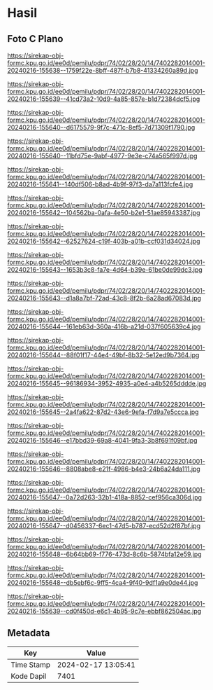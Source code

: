 # Hasil

## Foto C Plano

https://sirekap-obj-formc.kpu.go.id/ee0d/pemilu/pdpr/74/02/28/20/14/7402282014001-20240216-155638--1759f22e-8bff-487f-b7b8-41334260a89d.jpg

https://sirekap-obj-formc.kpu.go.id/ee0d/pemilu/pdpr/74/02/28/20/14/7402282014001-20240216-155639--41cd73a2-10d9-4a85-857e-b1d72384dcf5.jpg

https://sirekap-obj-formc.kpu.go.id/ee0d/pemilu/pdpr/74/02/28/20/14/7402282014001-20240216-155640--d6175579-9f7c-471c-8ef5-7d71309f1790.jpg

https://sirekap-obj-formc.kpu.go.id/ee0d/pemilu/pdpr/74/02/28/20/14/7402282014001-20240216-155640--11bfd75e-9abf-4977-9e3e-c74a565f997d.jpg

https://sirekap-obj-formc.kpu.go.id/ee0d/pemilu/pdpr/74/02/28/20/14/7402282014001-20240216-155641--140df506-b8ad-4b9f-97f3-da7a113fcfe4.jpg

https://sirekap-obj-formc.kpu.go.id/ee0d/pemilu/pdpr/74/02/28/20/14/7402282014001-20240216-155642--104562ba-0afa-4e50-b2e1-51ae85943387.jpg

https://sirekap-obj-formc.kpu.go.id/ee0d/pemilu/pdpr/74/02/28/20/14/7402282014001-20240216-155642--62527624-c19f-403b-a01b-ccf031d34024.jpg

https://sirekap-obj-formc.kpu.go.id/ee0d/pemilu/pdpr/74/02/28/20/14/7402282014001-20240216-155643--1653b3c8-fa7e-4d64-b39e-61be0de99dc3.jpg

https://sirekap-obj-formc.kpu.go.id/ee0d/pemilu/pdpr/74/02/28/20/14/7402282014001-20240216-155643--d1a8a7bf-72ad-43c8-8f2b-6a28ad67083d.jpg

https://sirekap-obj-formc.kpu.go.id/ee0d/pemilu/pdpr/74/02/28/20/14/7402282014001-20240216-155644--161eb63d-360a-416b-a21d-037f605639c4.jpg

https://sirekap-obj-formc.kpu.go.id/ee0d/pemilu/pdpr/74/02/28/20/14/7402282014001-20240216-155644--88f01f17-44e4-49bf-8b32-5e12ed9b7364.jpg

https://sirekap-obj-formc.kpu.go.id/ee0d/pemilu/pdpr/74/02/28/20/14/7402282014001-20240216-155645--96186934-3952-4935-a0e4-a4b5265dddde.jpg

https://sirekap-obj-formc.kpu.go.id/ee0d/pemilu/pdpr/74/02/28/20/14/7402282014001-20240216-155645--2a4fa622-87d2-43e6-9efa-f7d9a7e5ccca.jpg

https://sirekap-obj-formc.kpu.go.id/ee0d/pemilu/pdpr/74/02/28/20/14/7402282014001-20240216-155646--e17bbd39-69a8-4041-9fa3-3b8f691f09bf.jpg

https://sirekap-obj-formc.kpu.go.id/ee0d/pemilu/pdpr/74/02/28/20/14/7402282014001-20240216-155646--8808abe8-e21f-4986-b4e3-24b6a24da111.jpg

https://sirekap-obj-formc.kpu.go.id/ee0d/pemilu/pdpr/74/02/28/20/14/7402282014001-20240216-155647--0a72d263-32b1-418a-8852-cef956ca306d.jpg

https://sirekap-obj-formc.kpu.go.id/ee0d/pemilu/pdpr/74/02/28/20/14/7402282014001-20240216-155647--d0456337-6ec1-47d5-b787-ecd52d2f87bf.jpg

https://sirekap-obj-formc.kpu.go.id/ee0d/pemilu/pdpr/74/02/28/20/14/7402282014001-20240216-155648--6b64bb69-f776-473d-8c6b-5874bfa12e59.jpg

https://sirekap-obj-formc.kpu.go.id/ee0d/pemilu/pdpr/74/02/28/20/14/7402282014001-20240216-155648--db5ebf6c-9ff5-4ca4-9f40-9df1a9e0de44.jpg

https://sirekap-obj-formc.kpu.go.id/ee0d/pemilu/pdpr/74/02/28/20/14/7402282014001-20240216-155639--cd0f450d-e6c1-4b95-9c7e-ebbf862504ac.jpg


## Metadata

| Key        | Value               |
| ---------- | ------------------- |
| Time Stamp | 2024-02-17 13:05:41 |
| Kode Dapil | 7401                |



